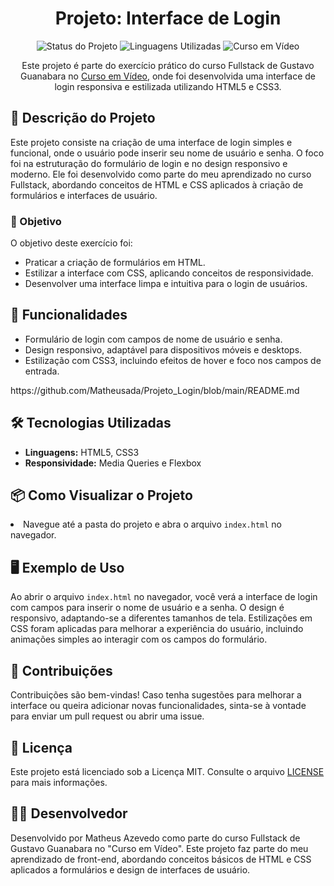 <h1 align="center">Projeto: Interface de Login</h1>

<p align="center">
  <img src="https://img.shields.io/badge/Status-Concluído-brightgreen" alt="Status do Projeto">
  <img src="https://img.shields.io/badge/Linguagens-HTML5%20%7C%20CSS3-blue" alt="Linguagens Utilizadas">
  <img src="https://img.shields.io/badge/Curso-Curso%20em%20Vídeo-blue" alt="Curso em Vídeo">
</p>

<p align="center">
  Este projeto é parte do exercício prático do curso Fullstack de Gustavo Guanabara no <a href="https://www.cursoemvideo.com/">Curso em Vídeo</a>, onde foi desenvolvida uma interface de login responsiva e estilizada utilizando HTML5 e CSS3.
</p>

<h2>📘 Descrição do Projeto</h2>

<p>Este projeto consiste na criação de uma interface de login simples e funcional, onde o usuário pode inserir seu nome de usuário e senha. O foco foi na estruturação do formulário de login e no design responsivo e moderno. Ele foi desenvolvido como parte do meu aprendizado no curso Fullstack, abordando conceitos de HTML e CSS aplicados à criação de formulários e interfaces de usuário.</p>

<h3>🎯 Objetivo</h3>

<p>O objetivo deste exercício foi:</p>

<ul>
  <li>Praticar a criação de formulários em HTML.</li>
  <li>Estilizar a interface com CSS, aplicando conceitos de responsividade.</li>
  <li>Desenvolver uma interface limpa e intuitiva para o login de usuários.</li>
</ul>

<h2>🚀 Funcionalidades</h2>

<ul>
  <li>Formulário de login com campos de nome de usuário e senha.</li>
  <li>Design responsivo, adaptável para dispositivos móveis e desktops.</li>
  <li>Estilização com CSS3, incluindo efeitos de hover e foco nos campos de entrada.</li>
</ul>
https://github.com/Matheusada/Projeto_Login/blob/main/README.md
<h2>🛠️ Tecnologias Utilizadas</h2>

<ul>
  <li><strong>Linguagens:</strong> HTML5, CSS3</li>
  <li><strong>Responsividade:</strong> Media Queries e Flexbox</li>
</ul>

<h2>📦 Como Visualizar o Projeto</h2>

  <li>Navegue até a pasta do projeto e abra o arquivo <code>index.html</code> no navegador.</li>

<h2>🖥️ Exemplo de Uso</h2>

<p>Ao abrir o arquivo <code>index.html</code> no navegador, você verá a interface de login com campos para inserir o nome de usuário e a senha. O design é responsivo, adaptando-se a diferentes tamanhos de tela. Estilizações em CSS foram aplicadas para melhorar a experiência do usuário, incluindo animações simples ao interagir com os campos do formulário.</p>

<h2>🤝 Contribuições</h2>

<p>Contribuições são bem-vindas! Caso tenha sugestões para melhorar a interface ou queira adicionar novas funcionalidades, sinta-se à vontade para enviar um pull request ou abrir uma issue.</p>

<h2>📄 Licença</h2>

<p>Este projeto está licenciado sob a Licença MIT. Consulte o arquivo <a href="https://github.com/seu-usuario/interface-login/blob/main/LICENSE">LICENSE</a> para mais informações.</p>

<h2>👨‍💻 Desenvolvedor</h2>

<p>Desenvolvido por Matheus Azevedo como parte do curso Fullstack de Gustavo Guanabara no "Curso em Vídeo". Este projeto faz parte do meu aprendizado de front-end, abordando conceitos básicos de HTML e CSS aplicados a formulários e design de interfaces de usuário.</p>
